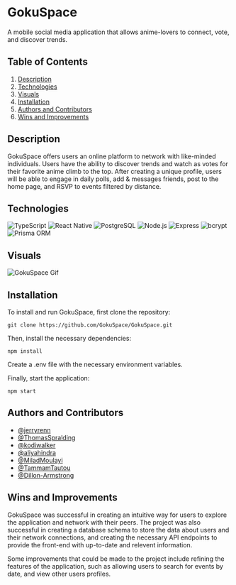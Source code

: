 # GokuSpace

A mobile social media application that allows anime-lovers to connect, vote, and discover trends.

## Table of Contents

1. [Description](#description)
2. [Technologies](#technologies)
3. [Visuals](#visuals)
4. [Installation](#installation)
5. [Authors and Contributors](#authors-and-contributors)
6. [Wins and Improvements](#wins-and-improvements)

## Description

GokuSpace offers users an online platform to network with like-minded individuals. Users have the ability to discover trends and watch as votes for their favorite anime climb to the top. After creating a unique profile, users will be able to engage in daily polls, add & messages friends, post to the home page, and RSVP to events filtered by distance.

## Technologies

![TypeScript](https://img.shields.io/badge/-TypeScript-007ACC?style=flat-square&logo=typescript&logoColor=white)
![React Native](https://img.shields.io/badge/-React_Native-61DAFB?style=flat-square&logo=react&logoColor=white)
![PostgreSQL](https://img.shields.io/badge/-PostgreSQL-336791?style=flat-square&logo=postgresql&logoColor=white)
![Node.js](https://img.shields.io/badge/-Node.js-339933?style=flat-square&logo=node.js&logoColor=white)
![Express](https://img.shields.io/badge/-Express-000000?style=flat-square&logo=express&logoColor=white)
![bcrypt](https://img.shields.io/badge/-bcrypt-339933?style=flat-square&logo=node.js&logoColor=white)
![Prisma ORM](https://img.shields.io/badge/-Prisma_ORM-1B222D?style=flat-square&logo=prisma&logoColor=white)

## Visuals
![GokuSpace Gif](./GokuSpaceGif)

## Installation

To install and run GokuSpace, first clone the repository:

```
git clone https://github.com/GokuSpace/GokuSpace.git
```

Then, install the necessary dependencies:

```
npm install
```

Create a .env file with the necessary environment variables.

Finally, start the application:

```
npm start
```

## Authors and Contributors

- [@jerryrenn](https://github.com/jerryrenn)
- [@ThomasSpralding](https://github.com/ThomasSpradling)
- [@kodiwalker](https://github.com/kodiwalker)
- [@aliyahindra](https://github.com/aliyahindra)
- [@MiladMoulayi](https://github.com/MiladMoulayi)
- [@TammamTautou](https://github.com/TammamTautou)
- [@Dillon-Armstrong](https://github.com/Dillon-Armstrong)

## Wins and Improvements

GokuSpace was successful in creating an intuitive way for users to explore the application and network with their peers.
The project was also successful in creating a database schema to store the data about users and their network connections,
and creating the necessary API endpoints to provide the front-end with up-to-date and relevent information.

Some improvements that could be made to the project include refining the features of the application, 
such as allowing users to search for events by date, and view other users profiles.
